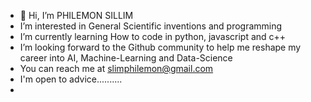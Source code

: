 - 👋 Hi, I’m PHILEMON SILLIM
-  I’m interested in General Scientific inventions and programming 
-  I’m currently learning How to code in python, javascript and c++ 
-  I’m looking forward to the Github community to help me reshape my career into AI, Machine-Learning and Data-Science 
-  You can reach me at slimphilemon@gmail.com
-  I'm open to advice..........
- 

<!---
El-image/El-image is a ✨ special ✨ repository because its `README.md` (this file) appears on your GitHub profile.
You can click the Preview link to take a look at your changes.
--->
